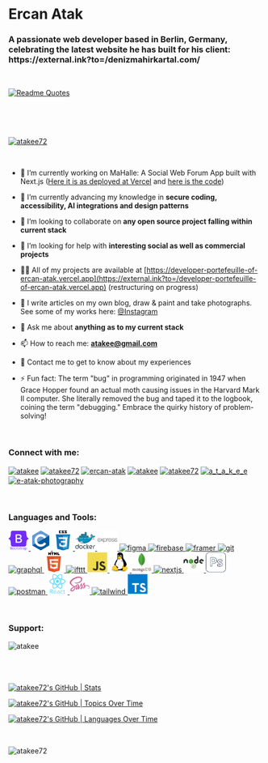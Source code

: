 <h1>Ercan Atak </h1>

<h3>A passionate web developer based in Berlin, Germany, celebrating the latest website he has built for his client: https://external.ink?to=/denizmahirkartal.com/</h3><br>


[![Readme Quotes](https://quotes-github-readme.vercel.app/api?type=horizontal&theme=dark)](https://github.com/piyushsuthar/github-readme-quotes)

<br>
<br>
<br>

<p align="left"> <a href="https://github.com/ryo-ma/github-profile-trophy"><img src="https://github-profile-trophy.vercel.app/?username=atakee72" alt="atakee72" /></a> </p><br>


- 🔭 I’m currently working on MaHalle: A Social Web Forum App built with Next.js ([Here it is as deployed at Vercel](https://external.ink?to=/mahalle-kiez-gesichterbuch.vercel.app/) and [here is the code](https://tinyurl.com/2ym7jreh))

- 🌱 I’m currently advancing my knowledge in **secure coding, accessibility, AI integrations and design patterns**

- 👯 I’m looking to collaborate on **any open source project falling within current stack**

- 🤝 I’m looking for help with **interesting social as well as commercial projects**

- 👨‍💻 All of my projects are available at [https://developer-portefeuille-of-ercan-atak.vercel.app](https://external.ink?to=/developer-portefeuille-of-ercan-atak.vercel.app) (restructuring on progress)

- 📝 I write articles on my own blog, draw & paint and take photographs. See some of my works here: [@Instagram](https://external.ink?to=/www.instagram.com/a_t_a_k_e_e)

- 💬 Ask me about **anything as to my current stack**

- 📫 How to reach me: **atakee@gmail.com**

- 📄 Contact me to get to know about my experiences

- ⚡ Fun fact: The term "bug" in programming originated in 1947 when Grace Hopper found an actual moth causing issues in the Harvard Mark II computer. She literally removed the bug and taped it to the logbook, coining the term "debugging." Embrace the quirky history of problem-solving! 

<br>

<h3 align="left">Connect with me:</h3>
<p align="left">
<a href="https://codepen.io/atakee" target="blank"><img align="center" src="https://raw.githubusercontent.com/rahuldkjain/github-profile-readme-generator/master/src/images/icons/Social/codepen.svg" alt="atakee" height="30" width="40" /></a>
<a href="https://dev.to/atakee72" target="blank"><img align="center" src="https://raw.githubusercontent.com/rahuldkjain/github-profile-readme-generator/master/src/images/icons/Social/devto.svg" alt="atakee72" height="30" width="40" /></a>
<a href="https://linkedin.com/in/ercan-atak" target="blank"><img align="center" src="https://raw.githubusercontent.com/rahuldkjain/github-profile-readme-generator/master/src/images/icons/Social/linked-in-alt.svg" alt="ercan-atak" height="30" width="40" /></a>
<a href="https://stackoverflow.com/users/atakee" target="blank"><img align="center" src="https://raw.githubusercontent.com/rahuldkjain/github-profile-readme-generator/master/src/images/icons/Social/stack-overflow.svg" alt="atakee" height="30" width="40" /></a>
<a href="https://codesandbox.com/atakee72" target="blank"><img align="center" src="https://raw.githubusercontent.com/rahuldkjain/github-profile-readme-generator/master/src/images/icons/Social/codesandbox.svg" alt="atakee72" height="30" width="40" /></a>
<a href="https://instagram.com/a_t_a_k_e_e" target="blank"><img align="center" src="https://raw.githubusercontent.com/rahuldkjain/github-profile-readme-generator/master/src/images/icons/Social/instagram.svg" alt="a_t_a_k_e_e" height="30" width="40" /></a>
<a href="https://www.behance.net/e-atak-photography" target="blank"><img align="center" src="https://raw.githubusercontent.com/rahuldkjain/github-profile-readme-generator/master/src/images/icons/Social/behance.svg" alt="e-atak-photography" height="30" width="40" /></a>
</p>

<br>

<h3 align="left">Languages and Tools:</h3>
<p align="left"> <a href="https://getbootstrap.com" target="_blank" rel="noreferrer"> <img src="https://raw.githubusercontent.com/devicons/devicon/master/icons/bootstrap/bootstrap-plain-wordmark.svg" alt="bootstrap" width="40" height="40"/> </a> <a href="https://www.cprogramming.com/" target="_blank" rel="noreferrer"> <img src="https://raw.githubusercontent.com/devicons/devicon/master/icons/c/c-original.svg" alt="c" width="40" height="40"/> </a> <a href="https://www.w3schools.com/css/" target="_blank" rel="noreferrer"> <img src="https://raw.githubusercontent.com/devicons/devicon/master/icons/css3/css3-original-wordmark.svg" alt="css3" width="40" height="40"/> </a> <a href="https://www.docker.com/" target="_blank" rel="noreferrer"> <img src="https://raw.githubusercontent.com/devicons/devicon/master/icons/docker/docker-original-wordmark.svg" alt="docker" width="40" height="40"/> </a> <a href="https://expressjs.com" target="_blank" rel="noreferrer"> <img src="https://raw.githubusercontent.com/devicons/devicon/master/icons/express/express-original-wordmark.svg" alt="express" width="40" height="40"/> </a> <a href="https://www.figma.com/" target="_blank" rel="noreferrer"> <img src="https://www.vectorlogo.zone/logos/figma/figma-icon.svg" alt="figma" width="40" height="40"/> </a> <a href="https://firebase.google.com/" target="_blank" rel="noreferrer"> <img src="https://www.vectorlogo.zone/logos/firebase/firebase-icon.svg" alt="firebase" width="40" height="40"/> </a> <a href="https://www.framer.com/" target="_blank" rel="noreferrer"> <img src="https://www.vectorlogo.zone/logos/framer/framer-icon.svg" alt="framer" width="40" height="40"/> </a> <a href="https://git-scm.com/" target="_blank" rel="noreferrer"> <img src="https://www.vectorlogo.zone/logos/git-scm/git-scm-icon.svg" alt="git" width="40" height="40"/> </a> <a href="https://graphql.org" target="_blank" rel="noreferrer"> <img src="https://www.vectorlogo.zone/logos/graphql/graphql-icon.svg" alt="graphql" width="40" height="40"/> </a> <a href="https://www.w3.org/html/" target="_blank" rel="noreferrer"> <img src="https://raw.githubusercontent.com/devicons/devicon/master/icons/html5/html5-original-wordmark.svg" alt="html5" width="40" height="40"/> </a> <a href="https://ifttt.com/" target="_blank" rel="noreferrer"> <img src="https://www.vectorlogo.zone/logos/ifttt/ifttt-ar21.svg" alt="ifttt" width="40" height="40"/> </a> <a href="https://developer.mozilla.org/en-US/docs/Web/JavaScript" target="_blank" rel="noreferrer"> <img src="https://raw.githubusercontent.com/devicons/devicon/master/icons/javascript/javascript-original.svg" alt="javascript" width="40" height="40"/> </a> <a href="https://www.linux.org/" target="_blank" rel="noreferrer"> <img src="https://raw.githubusercontent.com/devicons/devicon/master/icons/linux/linux-original.svg" alt="linux" width="40" height="40"/> </a> <a href="https://www.mongodb.com/" target="_blank" rel="noreferrer"> <img src="https://raw.githubusercontent.com/devicons/devicon/master/icons/mongodb/mongodb-original-wordmark.svg" alt="mongodb" width="40" height="40"/> </a> <a href="https://nextjs.org/" target="_blank" rel="noreferrer"> <img src="https://cdn.worldvectorlogo.com/logos/nextjs-2.svg" alt="nextjs" width="40" height="40"/> </a> <a href="https://nodejs.org" target="_blank" rel="noreferrer"> <img src="https://raw.githubusercontent.com/devicons/devicon/master/icons/nodejs/nodejs-original-wordmark.svg" alt="nodejs" width="40" height="40"/> </a> <a href="https://www.photoshop.com/en" target="_blank" rel="noreferrer"> <img src="https://raw.githubusercontent.com/devicons/devicon/master/icons/photoshop/photoshop-line.svg" alt="photoshop" width="40" height="40"/> </a> <a href="https://postman.com" target="_blank" rel="noreferrer"> <img src="https://www.vectorlogo.zone/logos/getpostman/getpostman-icon.svg" alt="postman" width="40" height="40"/> </a> <a href="https://reactjs.org/" target="_blank" rel="noreferrer"> <img src="https://raw.githubusercontent.com/devicons/devicon/master/icons/react/react-original-wordmark.svg" alt="react" width="40" height="40"/> </a> <a href="https://sass-lang.com" target="_blank" rel="noreferrer"> <img src="https://raw.githubusercontent.com/devicons/devicon/master/icons/sass/sass-original.svg" alt="sass" width="40" height="40"/> </a> <a href="https://tailwindcss.com/" target="_blank" rel="noreferrer"> <img src="https://www.vectorlogo.zone/logos/tailwindcss/tailwindcss-icon.svg" alt="tailwind" width="40" height="40"/> </a> <a href="https://www.typescriptlang.org/" target="_blank" rel="noreferrer"> <img src="https://raw.githubusercontent.com/devicons/devicon/master/icons/typescript/typescript-original.svg" alt="typescript" width="40" height="40"/> </a> </p>

<br>

<h3 align="left">Support:</h3> 

<a href="https://www.buymeacoffee.com/atakee"> <img align="left" src="https://www.buymeacoffee.com/app/assets/img/bmc-meta-new/new/apple-icon-120x120.png" height="70" width="70" alt="atakee" /></a><br><br><br><br>

[![atakee72's GitHub | Stats](https://stats.quine.sh/atakee72/github?theme=light)](http://localhost:3000?utm_source=widgets&utm_campaign=atakee72)

[![atakee72's GitHub | Topics Over Time](https://stats.quine.sh/atakee72/topics-over-time?theme=light)](http://localhost:3000?utm_source=widgets&utm_campaign=atakee72)

[![atakee72's GitHub | Languages Over Time](https://stats.quine.sh/atakee72/languages-over-time?theme=light)](http://localhost:3000?utm_source=widgets&utm_campaign=atakee72)

<br>

<p><img align="center" src="https://github-readme-streak-stats.herokuapp.com/?user=atakee72&" alt="atakee72" /></p>
